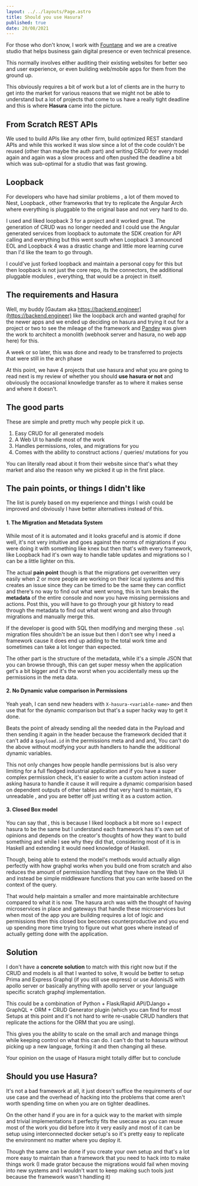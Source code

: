 ```yaml
---
layout: ../../layouts/Page.astro
title: Should you use Hasura?
published: true
date: 20/08/2021
---
```


For those who don't know, I work with [Fountane](https://fountane.com/) and we are a creative studio that helps business gain digital presence or even technical presence.

This normally involves either auditing their existing websites for better seo and user experience, or even building web/mobile apps for them from the ground up.

This obviously requires a bit of work but a lot of clients are in the hurry to get into the market for various reasons that we might not be able to understand but a lot of projects that come to us have a really tight deadline and this is where **Hasura** came into the picture.

## From Scratch REST APIs

We used to build APIs like any other firm, build optimized REST standard APIs and while this worked it was slow since a lot of the code couldn't be reused (other than maybe the auth part) and writing CRUD for every model again and again was a slow process and often pushed the deadline a bit which was sub-optimal for a studio that was fast growing.

## Loopback

For developers who have had similar problems , a lot of them moved to Nest, Loopback , other frameworks that try to replicate the Angular Arch where everything is pluggable to the original base and not very hard to do.

I used and liked loopback 3 for a project and it worked great. The generation of CRUD was no longer needed and I could use the Angular generated services from loopback to automate the SDK creation for API calling and everything but this went south when Loopback 3 announced EOL and Loopback 4 was a drastic change and little more learning curve than I'd like the team to go through.

I could've just forked loopback and maintain a personal copy for this but then loopback is not just the core repo, its the connectors, the additional pluggable modules , everything, that would be a project in itself.

## The requirements and Hasura

Well, my buddy [Gautam aka https://backend.engineer](https://backend.engineer) like the loopback arch and wanted graphql for the newer apps and we ended up deciding on hasura and trying it out for a project or two to see the mileage of the framework and [Pandey](https://twitter.com/ashishpandeyone) was given the work to architect a monolith (webhook server and hasura, no web app here) for this.

A week or so later, this was done and ready to be transferred to projects that were still in the arch phase

At this point, we have 4 projects that use hasura and what you are going to read next is my review of whether you should **use hasura or not** and obviously the occasional knowledge transfer as to where it makes sense and where it doesn't.

## The good parts

These are simple and pretty much why people pick it up.

1. Easy CRUD for all generated models
2. A Web UI to handle most of the work
3. Handles permissions, roles, and migrations for you
4. Comes with the ability to construct actions / queries/ mutations for you

You can literally read about it from their website since that's what they market and also the reason why we picked it up in the first place.

## The pain points, or things I didn't like

The list is purely based on my experience and things I wish could be improved and obviously I have better alternatives instead of this.

#### 1. The Migration and Metadata System

While most of it is automated and it looks graceful and is atomic if done well, it's not very intuitive and goes against the norms of migrations if you were doing it with something like knex but then that's with every framework, like Loopback had it's own way to handle table updates and migrations so I can be a little lighter on this.

The actual **pain point** though is that the migrations get overwritten very easily when 2 or more people are working on their local systems and this creates an issue since they can be timed to be the same they can conflict and there's no way to find out what went wrong, this in turn breaks the **metadata** of the entire console and now you have missing permissions and actions. Post this, you will have to go through your git history to read through the metadata to find out what went wrong and also through migrations and manually merge this.

If the developer is good with SQL then modifying and merging these `.sql` migration files shouldn't be an issue but then I don't see why I need a framework cause it does end up adding to the total work time and sometimes can take a lot longer than expected.

The other part is the structure of the metadata, while it's a simple JSON that you can browse through, this can get super messy when the application get's a bit bigger and it's the worst when you accidentally mess up the permissions in the meta data.

#### 2. No Dynamic value comparison in Permissions

Yeah yeah, I can send new headers with `X-hasura-<variable-name>` and then use that for the dynamic comparison but that's a super hacky way to get it done.

Beats the point of already sending all the needed data in the Payload and then sending it again in the header because the framework decided that it can't add a `$payload.id` in the permissions meta and and and, You can't do the above without modfying your auth handlers to handle the additional dynamic variables.

This not only changes how people handle permissions but is also very limiting for a full fledged industrial application and if you have a super complex permission check, it's easier to write a custom action instead of asking hasura to handle it cause it will require a dynamic comparision based on dependent outputs of other tables and that very hard to maintain, it's unreadable , and you are better off just writing it as a custom action.

#### 3. Closed Box model

You can say that , this is because I liked loopback a bit more so I expect hasura to be the same but I understand each framework has it's own set of opinions and depends on the creator's thoughts of how they want to build something and while I see why they did that, considering most of it is in Haskell and extending it would need knowledge of Haskell.

Though, being able to extend the model's methods would actually align perfectly with how graphql works when you build one from scratch and also reduces the amount of permission handling that they have on the Web UI and instead be simple middleware functions that you can write based on the context of the query.

That would help maintain a smaller and more maintainable architecture compared to what it is now. The hasura arch was with the thought of having microservices in place and gateways that handle these microservices but when most of the app you are building requires a lot of logic and permissions then this closed box becomes counterproductive and you end up spending more time trying to figure out what goes where instead of actually getting done with the application.

## Solution

I don't have a **concrete solution** to match with this right now but if the CRUD and models is all that I wanted to solve, It would be better to setup Prima and Express Graphql (if you still use express) or use AdonisJS with apollo server or basically anything with apollo server or your language specific scratch graphql implementation.

This could be a combination of Python + Flask/Rapid API/DJango + GraphQL + ORM + CRUD Generator plugin (which you can find for most Setups at this point and it's not hard to write re-usable CRUD handlers that replicate the actions for the ORM that you are using).

This gives you the ability to scale on the small arch and manage things while keeping control on what this can do. I can't do that to hasura without picking up a new language, forking it and then changing all these.

Your opinion on the usage of Hasura might totally differ but to conclude

## Should you use Hasura?

It's not a bad framework at all, it just doesn't suffice the requirements of our use case and the overhead of hacking into the problems that come aren't worth spending time on when you are on tighter deadlines.

On the other hand if you are in for a quick way to the market with simple and trivial implementations it perfectly fits the usecase as you can reuse most of the work you did before into it very easily and most of it can be setup using interconnected docker setup's so it's pretty easy to replicate the environment no matter where you deploy it.

Though the same can be done if you create your own setup and that's a lot more easy to maintain than a framework that you need to hack into to make things work (I made grator because the migrations would fail when moving into new systems and I wouldn't want to keep making such tools just because the framework wasn't handling it)
